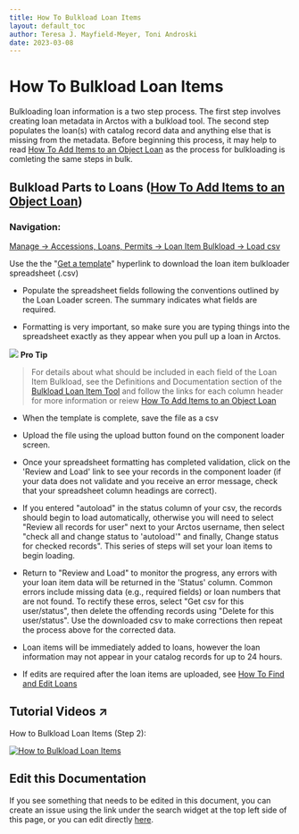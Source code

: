 ```yaml
---
title: How To Bulkload Loan Items
layout: default_toc
author: Teresa J. Mayfield-Meyer, Toni Androski
date: 2023-03-08
---
```


# How To Bulkload Loan Items

Bulkloading loan information is a two step process. The first step involves creating loan metadata in Arctos with a bulkload tool.  The second step populates the loan(s) with catalog record data and anything else that is missing from the metadata. Before beginning this process, it may help to read [How To Add Items to an Object Loan](https://handbook.arctosdb.org/how_to/How-to-Add-Loan-Items.html) as the process for bulkloading is comleting the same steps in bulk.

## Bulkload Parts to Loans ([How To Add Items to an Object Loan](https://handbook.arctosdb.org/how_to/How-to-Add-Loan-Items.html))

### Navigation: 

[Manage -> Accessions, Loans, Permits -> Loan Item Bulkload -> Load csv](https://arctos.database.museum/tools/BulkloadLoanItem.cfm?action=ld)  

Use the the "[Get a template](https://arctos.database.museum/tools/BulkloadLoanItem.cfm?action=makeTemplate)" hyperlink to download the loan item bulkloader spreadsheet (.csv)
 
* Populate the spreadsheet fields following the conventions outlined by the Loan Loader screen. The summary indicates what fields are required. 

* Formatting is very important, so make sure you are typing things into the spreadsheet exactly as they appear when you pull up a loan in Arctos. 

![](https://raw.githubusercontent.com/ArctosDB/documentation-wiki/gh-pages/tutorial_images/Bear%20Pro.jpg) **Pro Tip**

> For details about what should be included in each field of the Loan Item Bulkload, see the Definitions and Documentation section of the [Bulkload Loan Item Tool](https://arctos.database.museum/tools/BulkloadLoanItem.cfm?action=ld) and follow the links for each column header for more information or reiew [How To Add Items to an Object Loan](https://handbook.arctosdb.org/how_to/How-to-Add-Loan-Items.html)  
 
* When the template is complete, save the file as a csv
 
* Upload the file using the upload button found on the component loader screen.

* Once your spreadsheet formatting has completed validation, click on the 'Review and Load' link to see your records in the component loader (if your data does not validate and you receive an error message, check that your spreadsheet column headings are correct).

* If you entered "autoload" in the status column of your csv, the records should begin to load automatically, otherwise you will need to select "Review all records for user" next to your Arctos username, then select "check all and change status to 'autoload'" and finally, Change status for checked records". This series of steps will set your loan items to begin loading.

* Return to "Review and Load" to monitor the progress, any errors with your loan item data will be returned in the 'Status' column. Common errors include missing data (e.g., required fields) or loan numbers that are not found. To rectify these erros, select "Get csv for this user/status", then delete the offending records using "Delete for this user/status". Use the downloaded csv to make corrections then repeat the process above for the corrected data.

* Loan items will be immediately added to loans, however the loan information may not appear in your catalog records for up to 24 hours.

* If edits are required after the loan items are uploaded, see [How To Find and Edit Loans](https://handbook.arctosdb.org/how_to/How-to-Find-and-Edit-Loans.html) 

## Tutorial Videos ↗️

How to Bulkload Loan Items (Step 2):

[![How to Bulkload Loan Items](https://i9.ytimg.com/vi/h4QKUb2cQgs/mq1.jpg?sqp=CJCU8I8G&rs=AOn4CLBVntj4GzENC48neloo6sYTX2GUTg)](https://youtu.be/h4QKUb2cQgs)

## Edit this Documentation

If you see something that needs to be edited in this document, you can create an issue using the link under the search widget at the top left side of this page, or you can edit directly <a href="https://github.com/ArctosDB/documentation-wiki/edit/gh-pages/_how_to/How_To_Bulkload_Loan_Parts.markdown" target="_blank">here</a>.
